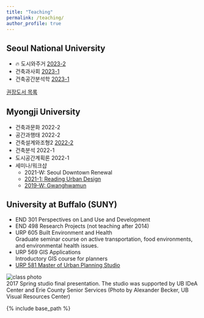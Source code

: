 ```yaml
---
title: "Teaching"
permalink: /teaching/
author_profile: true
---
```


## Seoul National University
* 🔥 도시와주거 [2023-2](https://bumjoon.notion.site/Urbanism-and-Housing-d3e85f0ebcb14ecc9d211120ba308433)
* 건축과사회 [2023-1](https://bumjoon.notion.site/Architecture-Society-330cb7104c7144c79df44303366571b3)
* 건축공간분석학 [2023-1](https://bumjoon.notion.site/Spatial-Analysis-4e01da37619f4620931130f69c04c1f3)

[권장도서 목록](https://bumjoon.notion.site/3d46b23d9e9e465894f808ec2d3eda09)

## Myongji University
* 건축과문화 2022-2
* 공간과행태 2022-2
* 건축설계와조형2 [2022-2](https://docs.google.com/presentation/d/1SF92qcZyFHsC1hekNH3kFlXDSw9Nho9Uur6wGzNl39c/edit?usp=sharing)
* 건축분석 2022-1
* 도시공간계획론 2022-1
* 세미나/워크샵
    * 2021-W: Seoul Downtown Renewal
    * [2021-1: Reading Urban Design](https://docs.google.com/document/d/1Oj4S2sXJaaYarjdw0za7M0gA4uGeNWp5x7L78BINif0/edit?usp=sharing)
    * [2019-W: Gwanghwamun](https://docs.google.com/document/d/1Hil4O356NuZoOrPqeXTfwnCR9GHZIO1Mlo0PgSlCTtc/edit?usp=sharing)

## University at Buffalo (SUNY)
* END 301 Perspectives on Land Use and Development
* END 498 Research Projects (not teaching after 2014)
* URP 605 Built Environment and Health  
  Graduate seminar course on active transportation, food environments, and environmental health issues.
* URP 569 GIS Applications  
  Introductory GIS course for planners
* [URP 581 Master of Urban Planning Studio](studio)

![class photo](/images/agefriendly.png)  
2017 Spring studio final presentation. The studio was supported by UB IDeA Center and Erie County Senior Services (Photo by Alexander Becker, UB Visual Resources Center)


{% include base_path %}

<!--
{% for post in site.teaching reversed %}
  {% include archive-single.html %}
{% endfor %}
-->
